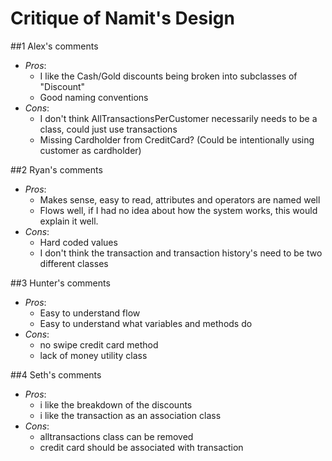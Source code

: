 # **Critique of Namit's Design**

##1 Alex's comments 

- *Pros*: 
	- I like the Cash/Gold discounts being broken into subclasses of "Discount"
	- Good naming conventions
- *Cons*: 
	- I don't think AllTransactionsPerCustomer necessarily needs to be a class, could just use transactions
	- Missing Cardholder from CreditCard? (Could be intentionally using customer as cardholder)

##2 Ryan's comments 

- *Pros*: 
	- Makes sense, easy to read, attributes and operators are named well
	- Flows well, if I had no idea about how the system works, this would explain it well.
- *Cons*: 
	- Hard coded values
	- I don't think the transaction and transaction history's need to be two different classes
	
##3 Hunter's comments 

- *Pros*: 
	- Easy to understand flow
	- Easy to understand what variables and methods do
- *Cons*: 
	- no swipe credit card method
	- lack of money utility class
	
##4 Seth's comments 

- *Pros*: 
	- i like the breakdown of the discounts
	- i like the transaction as an association class
- *Cons*: 
	- alltransactions class can be removed
	- credit card should be associated with transaction
